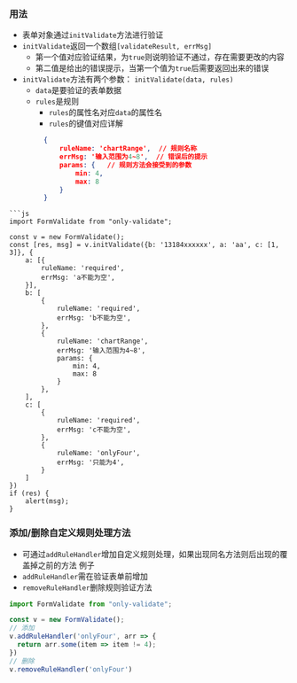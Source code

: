 ### 用法
* 表单对象通过`initValidate`方法进行验证
* `initValidate`返回一个数组`[validateResult, errMsg]`
    * 第一个值对应验证结果，为`true`则说明验证不通过，存在需要更改的内容
    * 第二值是给出的错误提示，当第一个值为`true`后需要返回出来的错误
* `initValidate`方法有两个参数： `initValidate(data, rules)`
    * `data`是要验证的表单数据
    * `rules`是规则
        * `rules`的属性名对应`data`的属性名
        * `rules`的键值对应详解
      ```json
        {
            ruleName: 'chartRange',  // 规则名称
            errMsg: '输入范围为4~8',  // 错误后的提示
            params: {   // 规则方法会接受到的参数
                min: 4,
                max: 8
            }
        }
```
```js
import FormValidate from "only-validate";

const v = new FormValidate();
const [res, msg] = v.initValidate({b: '13184xxxxxx', a: 'aa', c: [1, 3]}, {
    a: [{
        ruleName: 'required',
        errMsg: 'a不能为空',
    }],
    b: [
        {
            ruleName: 'required',
            errMsg: 'b不能为空',
        },
        {
            ruleName: 'chartRange',
            errMsg: '输入范围为4~8',
            params: {
                min: 4,
                max: 8
            }
        },
    ],
    c: [
        {
            ruleName: 'required',
            errMsg: 'c不能为空',
        },
        {
            ruleName: 'onlyFour',
            errMsg: '只能为4',
        }
    ]
})
if (res) {
    alert(msg);
}   
```
### 添加/删除自定义规则处理方法
  * 可通过`addRuleHandler`增加自定义规则处理，如果出现同名方法则后出现的覆盖掉之前的方法
 例子
  * `addRuleHandler`需在验证表单前增加
  * `removeRuleHandler`删除规则验证方法

  ```js
import FormValidate from "only-validate";

const v = new FormValidate();
// 添加
v.addRuleHandler('onlyFour', arr => {
    return arr.some(item => item != 4);
})
// 删除
v.removeRuleHandler('onlyFour')
```
